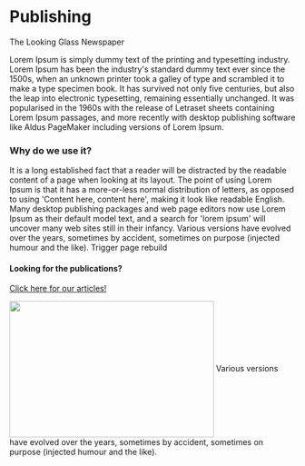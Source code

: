 <div id="title">
  <h1>Publishing</h1>
  <p>The Looking Glass Newspaper</p>
</div>
Lorem Ipsum is simply dummy text of the printing and typesetting industry. Lorem Ipsum has been the industry's standard dummy text ever since the 1500s, when an unknown printer took a galley of type and scrambled it to make a type specimen book. It has survived not only five centuries, but also the leap into electronic typesetting, remaining essentially unchanged. It was popularised in the 1960s with the release of Letraset sheets containing Lorem Ipsum passages, and more recently with desktop publishing software like Aldus PageMaker including versions of Lorem Ipsum.

### Why do we use it?
It is a long established fact that a reader will be distracted by the readable content of a page when looking at its layout. The point of using Lorem Ipsum is that it has a more-or-less normal distribution of letters, as opposed to using 'Content here, content here', making it look like readable English. Many desktop publishing packages and web page editors now use Lorem Ipsum as their default model text, and a search for 'lorem ipsum' will uncover many web sites still in their infancy. Various versions have evolved over the years, sometimes by accident, sometimes on purpose (injected humour and the like). Trigger page rebuild 

#### Looking for the publications?
[Click here for our articles!](https://halcyonassembly.wordpress.com/)

<div class="row">
  <div class="column">
    <img style="vertical-align:middle" src="https://i.imgur.com/LqXyhDL.jpg" width="360" height="240" />
    <span class="credits">Various versions have evolved over the years, sometimes by accident, sometimes on purpose (injected humour and the like).</span>
  </div>
</div>


